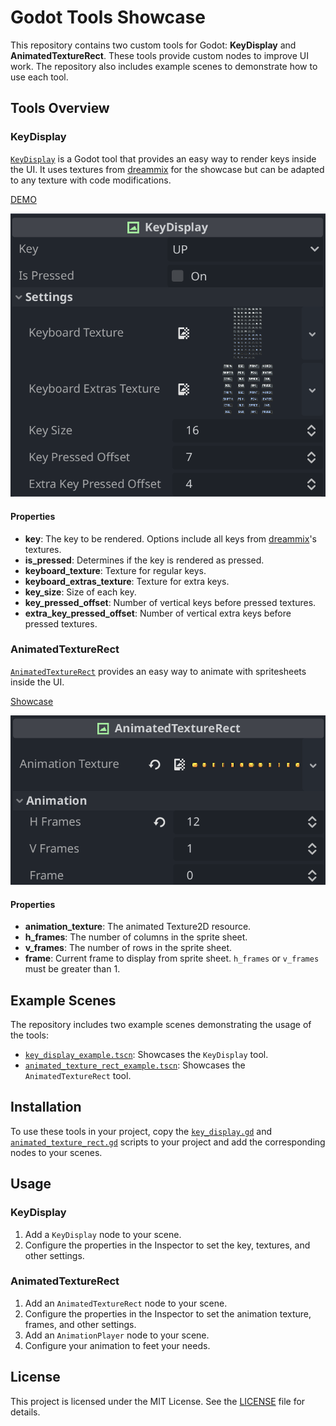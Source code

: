 # Godot Tools Showcase

This repository contains two custom tools for Godot: **KeyDisplay** and **AnimatedTextureRect**. These tools provide custom nodes to improve UI work. The repository also includes example scenes to demonstrate how to use each tool.

## Tools Overview

### KeyDisplay

[`KeyDisplay`](./tools/key_display_readme.md) is a Godot tool that provides an easy way to render keys inside the UI. It uses textures from [dreammix](https://dreammix.itch.io/keyboard-keys-for-ui) for the showcase but can be adapted to any texture with code modifications.

[DEMO](https://koppigames.itch.io/keydisplay)

![KeyDisplay Properties](./screenshots/key_display_properties.png)

#### Properties

- **key**: The key to be rendered. Options include all keys from [dreammix](https://dreammix.itch.io/keyboard-keys-for-ui)'s textures.
- **is_pressed**: Determines if the key is rendered as pressed.
- **keyboard_texture**: Texture for regular keys.
- **keyboard_extras_texture**: Texture for extra keys.
- **key_size**: Size of each key.
- **key_pressed_offset**: Number of vertical keys before pressed textures.
- **extra_key_pressed_offset**: Number of vertical extra keys before pressed textures.

### AnimatedTextureRect

[`AnimatedTextureRect`](./tools/AnimatedTextureRect) provides an easy way to animate with spritesheets inside the UI.

[Showcase](https://koppigames.itch.io/animatedtexturerect)

![AnimatedTextureRect Properties](./screenshots/animated_texture_rect_properties.png)


#### Properties

- **animation_texture**: The animated Texture2D resource.
- **h_frames**: The number of columns in the sprite sheet.
- **v_frames**: The number of rows in the sprite sheet.
- **frame**: Current frame to display from sprite sheet. `h_frames` or `v_frames` must be greater than 1.

## Example Scenes

The repository includes two example scenes demonstrating the usage of the tools:

- [`key_display_example.tscn`](./scenes/key_display_example.tscn): Showcases the `KeyDisplay` tool.
- [`animated_texture_rect_example.tscn`](./scenes/animated_texture_rect_example.tscn): Showcases the `AnimatedTextureRect` tool.

## Installation

To use these tools in your project, copy the [`key_display.gd`](./tools/KeyDisplay) and [`animated_texture_rect.gd`](./tools/animated_texture_rect.gd) scripts to your project and add the corresponding nodes to your scenes.

## Usage

### KeyDisplay

1. Add a `KeyDisplay` node to your scene.
2. Configure the properties in the Inspector to set the key, textures, and other settings.

### AnimatedTextureRect

1. Add an `AnimatedTextureRect` node to your scene.
2. Configure the properties in the Inspector to set the animation texture, frames, and other settings.
3. Add an `AnimationPlayer` node to your scene.
4. Configure your animation to feet your needs.

## License

This project is licensed under the MIT License. See the [LICENSE](LICENSE) file for details.
